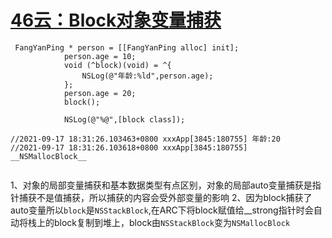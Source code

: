 # [46云：Block对象变量捕获](https://github.com/platojobs/SFLOG/issues/49)

```oc
 FangYanPing * person = [[FangYanPing alloc] init];
            person.age = 10;
            void (^block)(void) = ^{
                NSLog(@"年龄:%ld",person.age);
            };
            person.age = 20;
            block();
            
            NSLog(@"%@",[block class]);

//2021-09-17 18:31:26.103463+0800 xxxApp[3845:180755] 年龄:20
//2021-09-17 18:31:26.103618+0800 xxxApp[3845:180755] __NSMallocBlock__


```
1、对象的局部变量捕获和基本数据类型有点区别，对象的局部auto变量捕获是指针捕获不是值捕获，所以捕获的内容会受外部变量的影响
2、因为block捕获了auto变量所以`block`是`NSStackBlock`,在ARC下将block赋值给__strong指针时会自动将栈上的block复制到堆上，block由`NSStackBlock`变为`NSMallocBlock`
